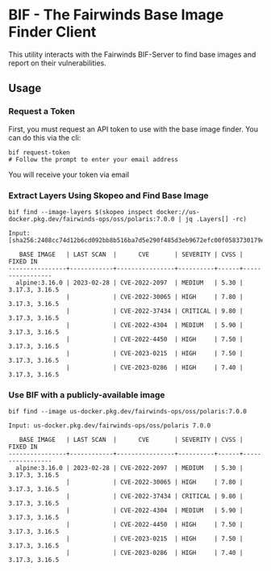 # BIF - The Fairwinds Base Image Finder Client

This utility interacts with the Fairwinds BIF-Server to find base images and report on their vulnerabilities.

## Usage

### Request a Token

First, you must request an API token to use with the base image finder. You can do this via the cli:

```
bif request-token
# Follow the prompt to enter your email address
```

You will receive your token via email

### Extract Layers Using Skopeo and Find Base Image

```
bif find --image-layers $(skopeo inspect docker://us-docker.pkg.dev/fairwinds-ops/oss/polaris:7.0.0 | jq .Layers[] -rc)

Input:  [sha256:2408cc74d12b6cd092bb8b516ba7d5e290f485d3eb9672efc00f0583730179e8] 

   BASE IMAGE   | LAST SCAN  |      CVE       | SEVERITY | CVSS |    FIXED IN     
----------------+------------+----------------+----------+------+-----------------
  alpine:3.16.0 | 2023-02-28 | CVE-2022-2097  | MEDIUM   | 5.30 | 3.17.3, 3.16.5  
                |            | CVE-2022-30065 | HIGH     | 7.80 | 3.17.3, 3.16.5  
                |            | CVE-2022-37434 | CRITICAL | 9.80 | 3.17.3, 3.16.5  
                |            | CVE-2022-4304  | MEDIUM   | 5.90 | 3.17.3, 3.16.5  
                |            | CVE-2022-4450  | HIGH     | 7.50 | 3.17.3, 3.16.5  
                |            | CVE-2023-0215  | HIGH     | 7.50 | 3.17.3, 3.16.5  
                |            | CVE-2023-0286  | HIGH     | 7.40 | 3.17.3, 3.16.5  
```

### Use BIF with a publicly-available image
```
bif find --image us-docker.pkg.dev/fairwinds-ops/oss/polaris:7.0.0

Input: us-docker.pkg.dev/fairwinds-ops/oss/polaris 7.0.0 

   BASE IMAGE   | LAST SCAN  |      CVE       | SEVERITY | CVSS |    FIXED IN     
----------------+------------+----------------+----------+------+-----------------
  alpine:3.16.0 | 2023-02-28 | CVE-2022-2097  | MEDIUM   | 5.30 | 3.17.3, 3.16.5  
                |            | CVE-2022-30065 | HIGH     | 7.80 | 3.17.3, 3.16.5  
                |            | CVE-2022-37434 | CRITICAL | 9.80 | 3.17.3, 3.16.5  
                |            | CVE-2022-4304  | MEDIUM   | 5.90 | 3.17.3, 3.16.5  
                |            | CVE-2022-4450  | HIGH     | 7.50 | 3.17.3, 3.16.5  
                |            | CVE-2023-0215  | HIGH     | 7.50 | 3.17.3, 3.16.5  
                |            | CVE-2023-0286  | HIGH     | 7.40 | 3.17.3, 3.16.5
```
